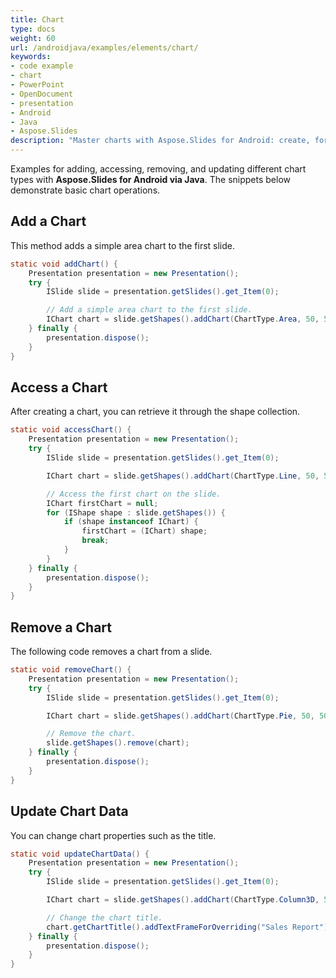 ```yaml
---
title: Chart
type: docs
weight: 60
url: /androidjava/examples/elements/chart/
keywords:
- code example
- chart
- PowerPoint
- OpenDocument
- presentation
- Android
- Java
- Aspose.Slides
description: "Master charts with Aspose.Slides for Android: create, format, bind data, and export charts in PPT, PPTX, and ODP with Java examples."
---
```


Examples for adding, accessing, removing, and updating different chart types with **Aspose.Slides for Android via Java**. The snippets below demonstrate basic chart operations.

## **Add a Chart**

This method adds a simple area chart to the first slide.

```java
static void addChart() {
    Presentation presentation = new Presentation();
    try {
        ISlide slide = presentation.getSlides().get_Item(0);

        // Add a simple area chart to the first slide.
        IChart chart = slide.getShapes().addChart(ChartType.Area, 50, 50, 400, 300);
    } finally {
        presentation.dispose();
    }
}
```

## **Access a Chart**

After creating a chart, you can retrieve it through the shape collection.

```java
static void accessChart() {
    Presentation presentation = new Presentation();
    try {
        ISlide slide = presentation.getSlides().get_Item(0);

        IChart chart = slide.getShapes().addChart(ChartType.Line, 50, 50, 400, 300);

        // Access the first chart on the slide.
        IChart firstChart = null;
        for (IShape shape : slide.getShapes()) {
            if (shape instanceof IChart) {
                firstChart = (IChart) shape;
                break;
            }
        }
    } finally {
        presentation.dispose();
    }
}
```

## **Remove a Chart**

The following code removes a chart from a slide.

```java
static void removeChart() {
    Presentation presentation = new Presentation();
    try {
        ISlide slide = presentation.getSlides().get_Item(0);

        IChart chart = slide.getShapes().addChart(ChartType.Pie, 50, 50, 400, 300);

        // Remove the chart.
        slide.getShapes().remove(chart);
    } finally {
        presentation.dispose();
    }
}
```

## **Update Chart Data**

You can change chart properties such as the title.

```java
static void updateChartData() {
    Presentation presentation = new Presentation();
    try {
        ISlide slide = presentation.getSlides().get_Item(0);

        IChart chart = slide.getShapes().addChart(ChartType.Column3D, 50, 50, 400, 300);

        // Change the chart title.
        chart.getChartTitle().addTextFrameForOverriding("Sales Report");
    } finally {
        presentation.dispose();
    }
}
```
